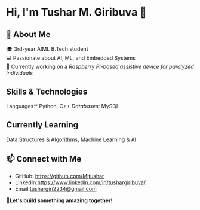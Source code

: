 # Hi, I'm Tushar M. Giribuva 👋  

## 🚀 About Me  
🎓 3rd-year AIML B.Tech student  
💻 Passionate about AI, ML, and Embedded Systems  
🔬 Currently working on a *Raspberry Pi-based assistive device for paralyzed individuals*  

## Skills & Technologies
Languages:* Python, C++
*Databases:* MySQL

## Currently Learning
Data Structures & Algorithms,
Machine Learning & Al

## 📫 Connect with Me  
- GitHub: https://github.com/Mjtushar  
- LinkedIn:https://www.linkedin.com/in/tushargiribuva/
- Email:tushargiri2234@gmail.com 

🚀**Let's build something amazing together!**
<!---
Mjtushar/Mjtushar is a ✨ special ✨ repository because its `README.md` (this file) appears on your GitHub profile.
You can click the Preview link to take a look at your changes.
--->

